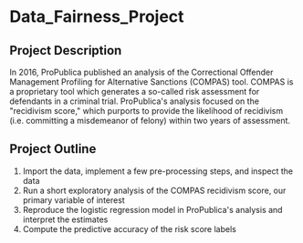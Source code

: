 # Data_Fairness_Project

## Project Description
In 2016, ProPublica published an analysis of the Correctional Offender Management Profiling for Alternative Sanctions (COMPAS) tool. COMPAS is a proprietary tool which generates a so-called risk assessment for defendants in a criminal trial. ProPublica's analysis focused on the "recidivism score," which purports to provide the likelihood of recidivism (i.e. committing a misdemeanor of felony) within two years of assessment.

## Project Outline
1. Import the data, implement a few pre-processing steps, and inspect the data
2. Run a short exploratory analysis of the COMPAS recidivism score, our primary variable of interest
3. Reproduce the logistic regression model in ProPublica's analysis and interpret the estimates
4. Compute the predictive accuracy of the risk score labels
